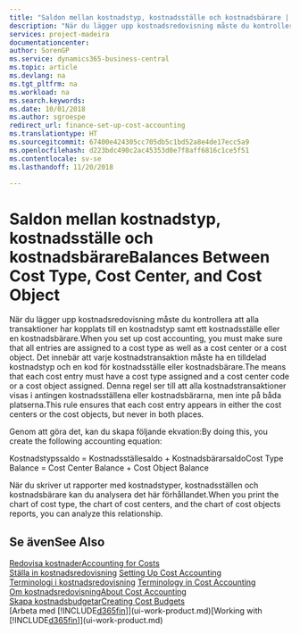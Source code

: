 ```yaml
---
title: "Saldon mellan kostnadstyp, kostnadsställe och kostnadsbärare | Microsoft Docs"
description: "När du lägger upp kostnadsredovisning måste du kontrollera att alla transaktioner har kopplats till en kostnadstyp samt ett kostnadsställe eller en kostnadsbärare. Det innebär att varje kostnadstransaktion måste ha en tilldelad kostnadstyp och en kod för kostnadsställe eller kostnadsbärare. Denna regel ser till att alla kostnadstransaktioner visas i antingen kostnadsställena eller kostnadsbärarna, men inte på båda platserna."
services: project-madeira
documentationcenter: 
author: SorenGP
ms.service: dynamics365-business-central
ms.topic: article
ms.devlang: na
ms.tgt_pltfrm: na
ms.workload: na
ms.search.keywords: 
ms.date: 10/01/2018
ms.author: sgroespe
redirect_url: finance-set-up-cost-accounting
ms.translationtype: HT
ms.sourcegitcommit: 67400e424305cc705db5c1bd52a8e4de17ecc5a9
ms.openlocfilehash: d223bdc490c2ac45353d0e7f8aff6816c1ce5f51
ms.contentlocale: sv-se
ms.lasthandoff: 11/20/2018

---
```

# <a name="balances-between-cost-type-cost-center-and-cost-object"></a><span data-ttu-id="c95c9-105">Saldon mellan kostnadstyp, kostnadsställe och kostnadsbärare</span><span class="sxs-lookup"><span data-stu-id="c95c9-105">Balances Between Cost Type, Cost Center, and Cost Object</span></span>
<span data-ttu-id="c95c9-106">När du lägger upp kostnadsredovisning måste du kontrollera att alla transaktioner har kopplats till en kostnadstyp samt ett kostnadsställe eller en kostnadsbärare.</span><span class="sxs-lookup"><span data-stu-id="c95c9-106">When you set up cost accounting, you must make sure that all entries are assigned to a cost type as well as a cost center or a cost object.</span></span> <span data-ttu-id="c95c9-107">Det innebär att varje kostnadstransaktion måste ha en tilldelad kostnadstyp och en kod för kostnadsställe eller kostnadsbärare.</span><span class="sxs-lookup"><span data-stu-id="c95c9-107">The means that each cost entry must have a cost type assigned and a cost center code or a cost object assigned.</span></span> <span data-ttu-id="c95c9-108">Denna regel ser till att alla kostnadstransaktioner visas i antingen kostnadsställena eller kostnadsbärarna, men inte på båda platserna.</span><span class="sxs-lookup"><span data-stu-id="c95c9-108">This rule ensures that each cost entry appears in either the cost centers or the cost objects, but never in both places.</span></span>  

 <span data-ttu-id="c95c9-109">Genom att göra det, kan du skapa följande ekvation:</span><span class="sxs-lookup"><span data-stu-id="c95c9-109">By doing this, you create the following accounting equation:</span></span>  

 <span data-ttu-id="c95c9-110">Kostnadstypssaldo = Kostnadsställesaldo + Kostnadsbärarsaldo</span><span class="sxs-lookup"><span data-stu-id="c95c9-110">Cost Type Balance = Cost Center Balance + Cost Object Balance</span></span>  

 <span data-ttu-id="c95c9-111">När du skriver ut rapporter med kostnadstyper, kostnadsställen och kostnadsbärare kan du analysera det här förhållandet.</span><span class="sxs-lookup"><span data-stu-id="c95c9-111">When you print the chart of cost type, the chart of cost centers, and the chart of cost objects reports, you can analyze this relationship.</span></span>  

## <a name="see-also"></a><span data-ttu-id="c95c9-112">Se även</span><span class="sxs-lookup"><span data-stu-id="c95c9-112">See Also</span></span>  
[<span data-ttu-id="c95c9-113">Redovisa kostnader</span><span class="sxs-lookup"><span data-stu-id="c95c9-113">Accounting for Costs</span></span>](finance-manage-cost-accounting.md)  
 <span data-ttu-id="c95c9-114">[Ställa in kostnadsredovisning](finance-set-up-cost-accounting.md) </span><span class="sxs-lookup"><span data-stu-id="c95c9-114">[Setting Up Cost Accounting](finance-set-up-cost-accounting.md) </span></span>  
 <span data-ttu-id="c95c9-115">[Terminologi i kostnadsredovisning](finance-terminology-in-cost-accounting.md) </span><span class="sxs-lookup"><span data-stu-id="c95c9-115">[Terminology in Cost Accounting](finance-terminology-in-cost-accounting.md) </span></span>  
 [<span data-ttu-id="c95c9-116">Om kostnadsredovisning</span><span class="sxs-lookup"><span data-stu-id="c95c9-116">About Cost Accounting</span></span>](finance-about-cost-accounting.md)  
 [<span data-ttu-id="c95c9-117">Skapa kostnadsbudgetar</span><span class="sxs-lookup"><span data-stu-id="c95c9-117">Creating Cost Budgets</span></span>](finance-create-cost-budgets.md)  
 <span data-ttu-id="c95c9-118">[Arbeta med [!INCLUDE[d365fin](includes/d365fin_md.md)]](ui-work-product.md)</span><span class="sxs-lookup"><span data-stu-id="c95c9-118">[Working with [!INCLUDE[d365fin](includes/d365fin_md.md)]](ui-work-product.md)</span></span>

